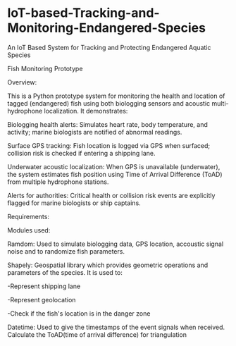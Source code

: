 # IoT-based-Tracking-and-Monitoring-Endangered-Species
An IoT Based System for Tracking and Protecting Endangered Aquatic Species 

Fish Monitoring Prototype

Overview:

This is a Python prototype system for monitoring the health and location of tagged (endangered) fish using both biologging sensors and acoustic multi-hydrophone localization. It demonstrates:

Biologging health alerts: Simulates heart rate, body temperature, and activity; marine biologists are notified of abnormal readings.

Surface GPS tracking: Fish location is logged via GPS when surfaced; collision risk is checked if entering a shipping lane.

Underwater acoustic localization: When GPS is unavailable (underwater), the system estimates fish position using Time of Arrival Difference (ToAD) from multiple hydrophone stations.

Alerts for authorities: Critical health or collision risk events are explicitly flagged for marine biologists or ship captains.

Requirements:

Modules used:

Ramdom: Used to simulate biologging data, GPS location, accoustic signal noise and to randomize fish parameters.

Shapely: Geospatial library which provides geometric operations and parameters of the species. It is used to:

-Represent shipping lane

-Represent geolocation

-Check if the fish's location is in the danger zone

Datetime: Used to give the timestamps of the event signals when received. Calculate the ToAD(time of arrival difference) for triangulation
